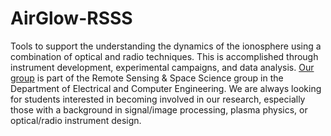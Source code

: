 # AirGlow-RSSS
Tools to support the understanding the dynamics of the ionosphere using a
combination of optical and radio techniques. This is accomplished through 
instrument development, experimental campaigns, and data analysis. 
[Our group](https://airglow.ece.illinois.edu/) is 
part of the Remote Sensing & Space Science group in the Department of Electrical 
and Computer Engineering. We are always looking for students interested in becoming 
involved in our research, especially those with a background in signal/image 
processing, plasma physics, or optical/radio instrument design.

